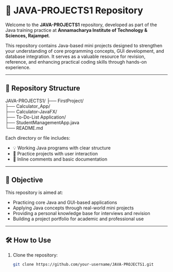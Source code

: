 # 📘 JAVA-PROJECTS1 Repository

Welcome to the **JAVA-PROJECTS1** repository, developed as part of the Java training practice at **Annamacharya Institute of Technology & Sciences, Rajampet**.

This repository contains Java-based mini projects designed to strengthen your understanding of core programming concepts, GUI development, and database integration. It serves as a valuable resource for revision, reference, and enhancing practical coding skills through hands-on experience.

---

## 📂 Repository Structure

JAVA-PROJECTS1/
├── FirstProject/  
├── Calculator_App/  
├── Calculator-JavaFX/  
├── To-Do-List Application/  
├── StudentManagementApp.java  
└── README.md  

Each directory or file includes:

- 💡 Working Java programs with clear structure  
- 📝 Practice projects with user interaction  
- 📄 Inline comments and basic documentation  

---

## 📌 Objective

This repository is aimed at:

- Practicing core Java and GUI-based applications  
- Applying Java concepts through real-world mini projects  
- Providing a personal knowledge base for interviews and revision  
- Building a project portfolio for academic and professional use  

---

## 🛠️ How to Use

1. Clone the repository:
   ```bash
   git clone https://github.com/your-username/JAVA-PROJECTS1.git
